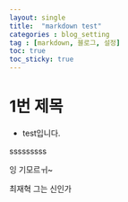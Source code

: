 ```yaml
---
layout: single
title:  "markdown test"
categories : blog_setting
tag : [markdown, 블로그, 설정]
toc: true
toc_sticky: true
---
```




# 1번 제목

- test입니다.



sssssssss



잉 기모르ㅟ~

최재혁 그는 신인가
